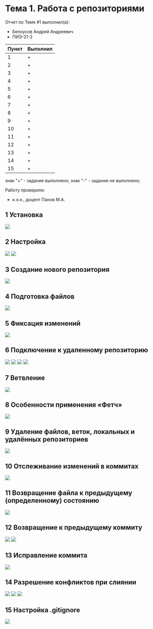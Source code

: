 # Тема 1. Работа с репозиториями
Отчет по Теме #1 выполнил(а):
- Белоусов Андрей Андреевич
- ПИЭ-21-2

| Пункт | Выполнил |
| ------ | ------ |
| 1 | + |
| 2 | + |
| 3 | + |
| 4 | + |
| 5 | + |
| 6 | + |
| 7 | + |
| 8 | + |
| 9 | + |
| 10 | + |
| 11 | + |
| 12 | + |
| 13 | + |
| 14 | + |
| 15 | + |

знак "+" - задание выполнено; знак "-" - задание не выполнено;

Работу проверили:
- к.э.н., доцент Панов М.А.

## 1 Установка
![](https://github.com/Pux1n/Software_Engineering/blob/Tema1/Tema1/pic/2.1.png)
## 2 Настройка
![](https://github.com/Pux1n/Software_Engineering/blob/Tema1/Tema1/pic/2.2.1.png)
![](https://github.com/Pux1n/Software_Engineering/blob/Tema1/Tema1/pic/2.2.2.png)
## 3 Создание нового репозитория
![](https://github.com/Pux1n/Software_Engineering/blob/Tema1/Tema1/pic/2.3.png)
## 4 Подготовка файлов
![](https://github.com/Pux1n/Software_Engineering/blob/Tema1/Tema1/pic/2.4.png)
## 5 Фиксация изменений
![](https://github.com/Pux1n/Software_Engineering/blob/Tema1/Tema1/pic/2.5.png)
## 6 Подключение к удаленному репозиторию
![](https://github.com/Pux1n/Software_Engineering/blob/Tema1/Tema1/pic/2.6.1.png)
![](https://github.com/Pux1n/Software_Engineering/blob/Tema1/Tema1/pic/2.6.2.png)
![](https://github.com/Pux1n/Software_Engineering/blob/Tema1/Tema1/pic/2.6.3.png)
![](https://github.com/Pux1n/Software_Engineering/blob/Tema1/Tema1/pic/2.6.4.png)
## 7 Ветвление
![](https://github.com/Pux1n/Software_Engineering/blob/Tema1/Tema1/pic/2.7.png)
## 8 Особенности применения «Фетч»
![](https://github.com/Pux1n/Software_Engineering/blob/Tema1/Tema1/pic/2.8.png)
## 9 Удаление файлов, веток, локальных и удалённых репозиториев
![](https://github.com/Pux1n/Software_Engineering/blob/Tema1/Tema1/pic/2.9.png)
## 10 Отслеживание изменений в коммитах
![](https://github.com/Pux1n/Software_Engineering/blob/Tema1/Tema1/pic/2.10.png)
## 11 Возвращение файла к предыдущему (определенному) состоянию
![](https://github.com/Pux1n/Software_Engineering/blob/Tema1/Tema1/pic/2.11.png)
## 12 Возвращение к предыдущему коммиту
![](https://github.com/Pux1n/Software_Engineering/blob/Tema1/Tema1/pic/2.12.1.png)
![](https://github.com/Pux1n/Software_Engineering/blob/Tema1/Tema1/pic/2.12.2.png)
## 13 Исправление коммита
![](https://github.com/Pux1n/Software_Engineering/blob/Tema1/Tema1/pic/2.13.png)
## 14 Разрешение конфликтов при слиянии
![](https://github.com/Pux1n/Software_Engineering/blob/Tema1/Tema1/pic/2.14.1.png)
![](https://github.com/Pux1n/Software_Engineering/blob/Tema1/Tema1/pic/2.14.2.png)
![](https://github.com/Pux1n/Software_Engineering/blob/Tema1/Tema1/pic/2.14.3.png)
## 15 Настройка .gitignore
![](https://github.com/Pux1n/Software_Engineering/blob/Tema1/Tema1/pic/2.15.png)
